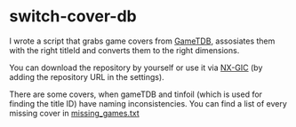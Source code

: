 # switch-cover-db

I wrote a script that grabs game covers from [GameTDB](https://www.gametdb.com/), assosiates them with the right titleId and converts them to the right dimensions.

You can download the repository by yourself or use it via [NX-GIC](https://github.com/hotshotz79/NX-Game-Icon-Customizer) (by adding the repository URL in the settings).

There are some covers, when gameTDB and tinfoil (which is used for finding the title ID) have naming inconsistencies. 
You can find a list of every missing cover in [missing_games.txt](missing_games.txt)
